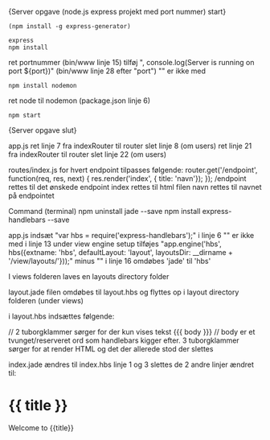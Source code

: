 {Server opgave (node.js express projekt med port nummer) start}

    (npm install -g express-generator)

    express
    npm install

ret portnummer (bin/www linje 15)
tilføj ", console.log(Server is running on port ${port})" (bin/www linje 28 efter "port")   "" er ikke med

    npm install nodemon

ret node til nodemon (package.json linje 6)

    npm start

{Server opgave slut}

app.js
ret linje 7 fra indexRouter til router
slet linje 8 (om users)
ret linje 21 fra indexRouter til router
slet linje 22 (om users)

routes/index.js
for hvert endpoint tilpasses følgende:
router.get('/endpoint', function(req, res, next) {
res.render('index', { title: 'navn'});
});
/endpoint rettes til det ønskede endpoint
index rettes til html filen
navn rettes til navnet på endpointet

Command (terminal)
npm uninstall jade --save
npm install express-handlebars --save

app.js
indsæt "var hbs = require('express-handlebars');" i linje 6         "" er ikke med
i linje 13 under view engine setup tilføjes "app.engine('hbs', hbs({extname: 'hbs', defaultLayout: 'layout', layoutsDir: __dirname + '/view/layouts/'}));"     minus ""
i linje 16 omdøbes 'jade' til 'hbs'

I views folderen laves en layouts directory folder

layout.jade filen omdøbes til layout.hbs og flyttes op i layout directory folderen (under views)

i layout.hbs indsættes følgende:
<!doctype html>
<html lang="en">
<head>
    <meta charset="UTF-8">
    <title>{{ titel }}</title>   // 2 tuborgklammer sørger for der kun vises tekst
    <link rel="stylesheet" href="/stylesheets/style.css">
</head>
<body>
    {{{ body }}}   // body er et tvunget/reserveret ord som handlebars kigger efter. 3 tuborgklammer sørger for at render HTML
</body>
</html>
og det der allerede stod der slettes

index.jade ændres til index.hbs
linje 1 og 3 slettes
de 2 andre linjer ændret til:
<h1>{{ title }}</h1>
<p>Welcome to {{title}}</p>